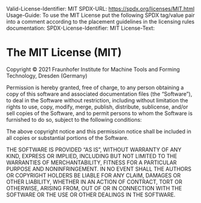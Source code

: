 Valid-License-Identifier: MIT
SPDX-URL: https://spdx.org/licenses/MIT.html
Usage-Guide:
  To use the MIT License put the following SPDX tag/value pair into a
  comment according to the placement guidelines in the licensing rules
  documentation:
    SPDX-License-Identifier: MIT
License-Text:

The MIT License (MIT)
=====================

Copyright © 2021 Fraunhofer Institute for Machine Tools and Forming Technology, Dresden (Germany)

Permission is hereby granted, free of charge, to any person
obtaining a copy of this software and associated documentation
files (the “Software”), to deal in the Software without
restriction, including without limitation the rights to use,
copy, modify, merge, publish, distribute, sublicense, and/or sell
copies of the Software, and to permit persons to whom the
Software is furnished to do so, subject to the following
conditions:

The above copyright notice and this permission notice shall be
included in all copies or substantial portions of the Software.

THE SOFTWARE IS PROVIDED “AS IS”, WITHOUT WARRANTY OF ANY KIND,
EXPRESS OR IMPLIED, INCLUDING BUT NOT LIMITED TO THE WARRANTIES
OF MERCHANTABILITY, FITNESS FOR A PARTICULAR PURPOSE AND
NONINFRINGEMENT. IN NO EVENT SHALL THE AUTHORS OR COPYRIGHT
HOLDERS BE LIABLE FOR ANY CLAIM, DAMAGES OR OTHER LIABILITY,
WHETHER IN AN ACTION OF CONTRACT, TORT OR OTHERWISE, ARISING
FROM, OUT OF OR IN CONNECTION WITH THE SOFTWARE OR THE USE OR
OTHER DEALINGS IN THE SOFTWARE.

